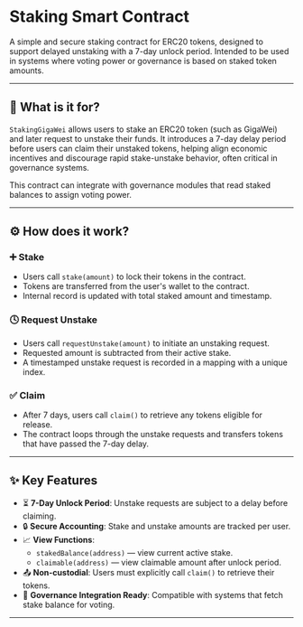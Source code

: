 # Staking Smart Contract

A simple and secure staking contract for ERC20 tokens, designed to support delayed unstaking with a 7-day unlock period. Intended to be used in systems where voting power or governance is based on staked token amounts.

---

## 📌 What is it for?

`StakingGigaWei` allows users to stake an ERC20 token (such as GigaWei) and later request to unstake their funds. It introduces a 7-day delay period before users can claim their unstaked tokens, helping align economic incentives and discourage rapid stake-unstake behavior, often critical in governance systems.

This contract can integrate with governance modules that read staked balances to assign voting power.

---

## ⚙️ How does it work?

### ➕ Stake

- Users call `stake(amount)` to lock their tokens in the contract.
- Tokens are transferred from the user's wallet to the contract.
- Internal record is updated with total staked amount and timestamp.

### 🕓 Request Unstake

- Users call `requestUnstake(amount)` to initiate an unstaking request.
- Requested amount is subtracted from their active stake.
- A timestamped unstake request is recorded in a mapping with a unique index.

### ✅ Claim

- After 7 days, users call `claim()` to retrieve any tokens eligible for release.
- The contract loops through the unstake requests and transfers tokens that have passed the 7-day delay.

---

## ✨ Key Features

- ⏳ **7-Day Unlock Period**: Unstake requests are subject to a delay before claiming.
- 🔒 **Secure Accounting**: Stake and unstake amounts are tracked per user.
- 📈 **View Functions**:
  - `stakedBalance(address)` — view current active stake.
  - `claimable(address)` — view claimable amount after unlock period.
- 📤 **Non-custodial**: Users must explicitly call `claim()` to retrieve their tokens.
- 🧩 **Governance Integration Ready**: Compatible with systems that fetch stake balance for voting.

---
